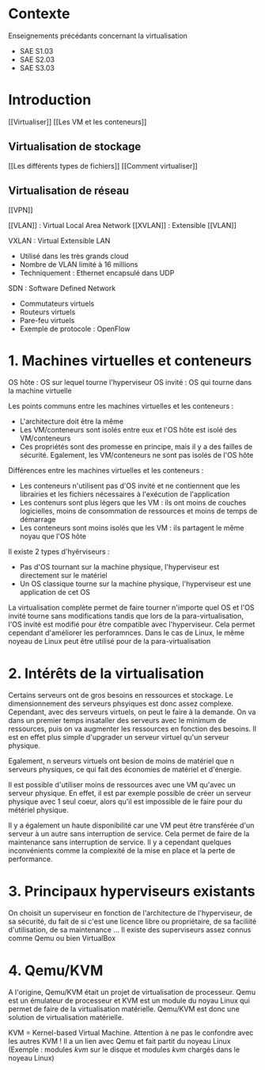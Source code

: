 # Contexte

Enseignements précédants concernant la virtualisation
- SAE S1.03
- SAE S2.03
- SAE S3.03


# Introduction
[[Virtualiser]]
[[Les VM et les conteneurs]]


## Virtualisation de stockage
[[Les différents types de fichiers]]
[[Comment virtualiser]]

## Virtualisation de réseau
[[VPN]]

[[VLAN]] : Virtual Local Area Network
[[XVLAN]] : Extensible [[VLAN]]


VXLAN : Virtual Extensible LAN
- Utilisé dans les très grands cloud
- Nombre de VLAN limité à 16 millions
- Techniquement : Ethernet encapsulé dans UDP

SDN : Software Defined Network
- Commutateurs virtuels
- Routeurs virtuels
- Pare-feu virtuels
- Exemple de protocole : OpenFlow






# 1. Machines virtuelles et conteneurs
OS hôte : OS sur lequel tourne l'hyperviseur
OS invité : OS qui tourne dans la machine virtuelle

Les points communs entre les machines virtuelles et les conteneurs :
- L'architecture doit être la même
- Les VM/conteneurs sont isolés entre eux et l'OS hôte est isolé des VM/conteneurs
- Ces propriétés sont des promesse en principe, mais il y a des failles de sécurité. Egalement, les VM/conteneurs ne sont pas isolés de l'OS hôte

Différences entre les machines virtuelles et les conteneurs :
- Les conteneurs n'utilisent pas d'OS invité et ne contiennent que les librairies et les fichiers nécessaires à l'exécution de l'application
- Les contenurs sont plus légers que les VM : ils ont moins de couches logicielles, moins de consommation de ressources et moins de temps de démarrage
- Les conteneurs sont moins isolés que les VM : ils partagent le même noyau que l'OS hôte

Il existe 2 types d'hyêrviseurs :
- Pas d'OS tournant sur la machine physique, l'hyperviseur est directement sur le matériel
- Un OS classique tourne sur la machine physique, l'hyperviseur est une application de cet OS

La virtualisation complète permet de faire tourner n'importe quel OS et l'OS invité tourne sans modifications tandis que lors de la para-virtualisation, l'OS invité est modifié pour être compatible avec l'hyperviseur. Cela permet cependant d'améliorer les perforamnces. Dans le cas de Linux, le même noyeau de Linux peut être utilisé pour de la para-virtualisation

# 2. Intérêts de la virtualisation

Certains serveurs ont de gros besoins en ressources et stockage. Le dimensionnement des serveurs phsyiques est donc assez complexe.
Cependant, avec des serveurs virtuels, on peut le faire à la demande. On va dans un premier temps insataller des serveurs avec le minimum de ressources, puis on va augmenter les ressources en fonction des besoins. Il est en effet plus simple d'upgrader un serveur virtuel qu'un serveur physique.

Egalement, n serveurs virtuels ont besion de moins de matériel que n serveurs physiques, ce qui fait des économies de matériel et d'énergie.

Il est possible d'utiliser moins de ressources avec une VM qu'avec un serveur physique. En effet, il est par exemple possible de créer un serveur physique avec 1 seul coeur, alors qu'il est impossible de le faire pour du métériel physique.


Il y a également un haute disponibilité car une VM peut être transférée d'un serveur à un autre sans interruption de service. Cela permet de faire de la maintenance sans interruption de service.
Il y a cependant quelques inconvénients comme la complexité de la mise en place et la perte de performance.


# 3. Principaux hyperviseurs existants

On choisit un superviseur en fonction de l'architecture de l'hyperviseur, de sa sécurité, du fait de si c'est une licence libre ou propriétaire, de sa faciliité d'utilisation, de sa maintenance ...
Il existe des superviseurs assez connus comme Qemu ou bien VirtualBox

# 4. Qemu/KVM
A l'origine, Qemu/KVM était un projet de virtualisation de processeur. Qemu est un émulateur de processeur et KVM est un module du noyau Linux qui permet de faire de la virtualisation matérielle. Qemu/KVM est donc une solution de virtualisation matérielle.

KVM = Kernel-based Virtual Machine. Attention à ne pas le confondre avec les autres KVM !
Il a un lien avec Qemu et fait partit du noyeau Linux (Exemple : modules *kvm* sur le disque et modules *kvm* chargés dans le noyeau Linux)
